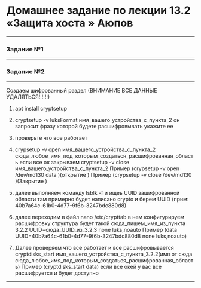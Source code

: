 


# Домашнее задание по лекции 13.2 «Защита хоста » Аюпов



---

### Задание №1 




---


### Задание №2
---
Создаем шифрованный раздел (ВНИМАНИЕ ВСЕ ДАННЫЕ УДАЛЯТЬСЯ!!!!!!)
1) apt install cryptsetup
2) cryptsetup -v luksFormat имя_вашего_устройства_с_пункта_2
  он запросит фразу которой будете расшифровывать укажите ее
3) проверьте что все работает 
4)  crypsetup -v open имя_вашего_устройства_с_пункта_2 сюда_любое_имя_под_которым_создаться_расшифрованная_область если все ок закрываем cryptsetup -v close  имя_вашего_устройства_с_пункта_2
	Пример (crypsetup -v open /dev/md130 data )(открытие )
	Пример (crypsetup -v close /dev/md130 )(Закрытие )
5)  далее выполняем команду lsblk -f и ищеь UUID зашифрованной области там примерно будет написано crypto и берем UUID (прим: 40b7a64c-61b0-4d77-9f6b-3247bdc880d8)
6)  далее переходим в файл  nano /etc/crypttab в нем конфигурируем расшифровку структура будет такой
		сюда_пишем_имя_из_пункта 3.2.2 UUID=сюда_UUID_из_3.2.3 none luks,noauto	
		Пример (data UUID=40b7a64c-61b0-4d77-9f6b-3247bdc880d8 none luks,noauto)

7)  Далее проверяем что все работает и все расшифровывается 
cryptdisks_start имя_вашего_устройства_с_пункта_3.2.2(имя от сюда сюда_любое_имя_под_которым_создаться_расшифрованная_область)
Пример (cryptdisks_start data)
если все окей у вас все расшифруется и будет доступно 
---
